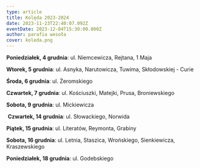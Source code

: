 ```yaml
---
type: article
title: Kolęda 2023-2024
date: 2023-11-23T22:40:07.092Z
eventDate: 2023-12-04T15:30:00.000Z
author: parafia wesoła
cover: koleda.png
---
```

<!--StartFragment-->

**Poniedziałek, 4 grudnia**: ul. Niemcewicza, Rejtana, 1 Maja

**Wtorek, 5 grudnia**: ul. Asnyka, Narutowicza, Tuwima, Skłodowskiej - Curie

**Środa, 6 grudnia**: ul. Żeromskiego

**Czwartek, 7 grudnia**: ul. Kościuszki, Matejki, Prusa, Broniewskiego

**Sobota, 9 grudnia**: ul. Mickiewicza

 **Czwartek, 14 grudnia**: ul. Słowackiego, Norwida

**Piątek, 15 grudnia**: ul. Literatów, Reymonta, Grabiny

**Sobota, 16 grudnia**: ul. Letnia, Staszica, Wrońskiego, Sienkiewicza, Kraszewskiego

**Poniedziałek, 18 grudnia**: ul. Godebskiego

<!--EndFragment-->